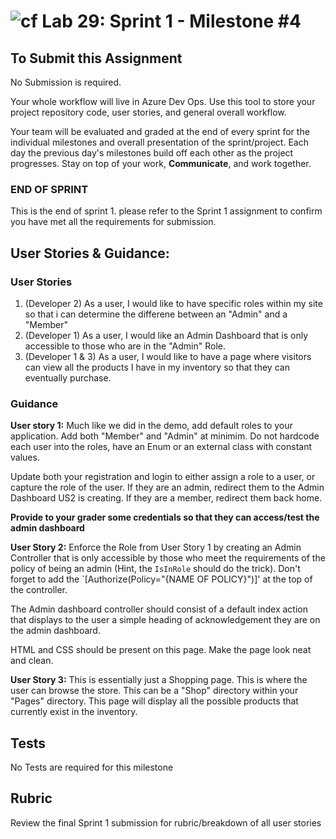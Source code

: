 ![cf](http://i.imgur.com/7v5ASc8.png) Lab 29: Sprint 1 - Milestone #4
=====================================

## To Submit this Assignment

No Submission is required. 

Your whole workflow will live in Azure Dev Ops. Use this tool to store your project repository code, user stories, and general overall workflow. 

Your team will be evaluated and graded at the end of every sprint for the individual milestones and overall presentation of the sprint/project. Each day the previous day's milestones build off each other as the project progresses. Stay on top of your work, **Communicate**, and work together. 

### END OF SPRINT
This is the end of sprint 1. please refer to the Sprint 1 assignment to confirm you have met all the requirements for submission. 


## User Stories & Guidance:

### User Stories

1. (Developer 2) As a user, I would like to have specific roles within my site so that i can determine the differene between an "Admin" and a "Member"
2. (Developer 1)  As a user, I would like an Admin Dashboard that is only accessible to those who are in the "Admin" Role. 
3. (Developer 1 & 3) As a user, I would like to have a page where visitors can view all the products I have in my inventory so that they can eventually purchase. 

### Guidance

**User story 1:** Much like we did in the demo, add default roles to your application. Add both "Member" and "Admin" at minimim. 
Do not hardcode each user into the roles, have an Enum or an external class with constant values. 

Update both your registration and login to either assign a role to a user, or capture the role of the user. If 
they are an admin, redirect them to the Admin Dashboard US2 is creating. If they are a member, redirect them 
back home. 

**Provide to your grader some credentials so that they can access/test the admin dashboard**

**User Story 2:** Enforce the Role from User Story 1 by creating an Admin Controller that is only accessible by those 
who meet the requirements of the policy of being an admin (Hint, the `IsInRole` should do the trick).
Don't forget to add the `[Authorize(Policy="{NAME OF POLICY}")]' at the top of the controller. 

The Admin dashboard controller should consist of a default index action that displays to the user a simple heading of 
acknowledgement they are on the admin dashboard. 

HTML and CSS should be present on this page. Make the page look neat and clean. 

**User Story 3:** This is essentially just a Shopping page. This is where the user can browse the store. 
This can be a "Shop" directory within your "Pages" directory. This page will display all the possible products 
that currently exist in the inventory.


## Tests
No Tests are required for this milestone

## Rubric
Review the final Sprint 1 submission for rubric/breakdown of all user stories


